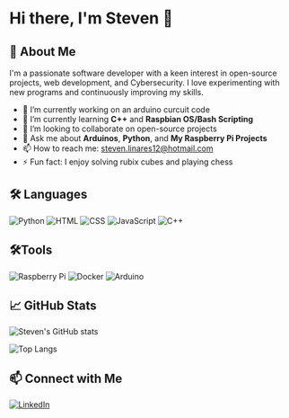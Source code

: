 # Hi there, I'm Steven 👋

## 🌟 About Me
I'm a passionate software developer with a keen interest in open-source projects, web development, and Cybersecurity. I love experimenting with new programs and continuously improving my skills.

- 🔭 I’m currently working on an arduino curcuit code
- 🌱 I’m currently learning **C++** and **Raspbian OS/Bash Scripting**
- 👯 I’m looking to collaborate on open-source projects
- 💬 Ask me about **Arduinos**, **Python**, and **My Raspberry Pi Projects**
- 📫 How to reach me: [steven.linares12@hotmail.com](mailto:steven.linares12@hotmail.com)
- ⚡ Fun fact: I enjoy solving rubix cubes and playing chess


## 🛠️ Languages

![Python](https://img.shields.io/badge/-Python-3776AB?style=flat-square&logo=python&logoColor=white)
![HTML](https://img.shields.io/badge/-HTML-E34F26?style=flat-square&logo=html5&logoColor=white)
![CSS](https://img.shields.io/badge/-CSS-1572B6?style=flat-square&logo=css3&logoColor=white)
![JavaScript](https://img.shields.io/badge/-JavaScript-F7DF1E?style=flat-square&logo=javascript&logoColor=black)
![C++](https://img.shields.io/badge/-C++-00599C?style=flat-square&logo=c%2B%2B&logoColor=white)

##  🛠️Tools

![Raspberry Pi](https://img.shields.io/badge/-Raspberry%20Pi-A22846?style=flat-square&logo=raspberry-pi&logoColor=white)
![Docker](https://img.shields.io/badge/-Docker-2496ED?style=flat-square&logo=docker&logoColor=white)
![Arduino](https://img.shields.io/badge/-Arduino-00979D?style=flat-square&logo=arduino&logoColor=white)



## 📈 GitHub Stats

![Steven's GitHub stats](https://github-readme-stats.vercel.app/api?username=steven-lnrs&show_icons=true&theme=radical)

![Top Langs](https://github-readme-stats.vercel.app/api/top-langs/?username=steven-lnrs&layout=compact&theme=radical)

## 📫 Connect with Me

[![LinkedIn](https://img.shields.io/badge/-LinkedIn-0077B5?style=flat-square&logo=linkedin&logoColor=white)](https://linkedin.com/in/steven-linares/)
